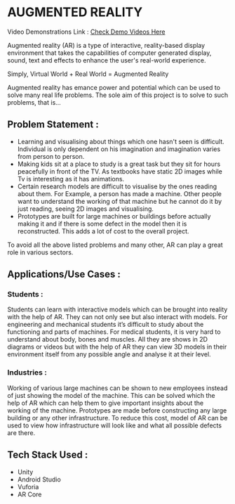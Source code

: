 # AUGMENTED REALITY

Video Demonstrations Link : [Check Demo Videos Here](https://drive.google.com/drive/folders/1eJzGBcs_6_IZ7Fmu2GjMw_afZRpBYvHG?usp=sharing)


Augmented reality (AR) is a type of interactive, reality-based display environment that takes the capabilities of 
computer generated display, sound, text and effects to enhance the user's real-world experience. 

Simply, Virtual World + Real World = Augmented Reality

Augmented reality has emance power and potential which can be used to solve many real life problems. 
The sole aim of this project is to solve to such problems, that is...

## Problem Statement : 
* Learning and visualising about things which one hasn't seen is difficult. Individual is only dependent on his imagination and imagination varies from person to person.
* Making kids sit at a place to study is a great task but they sit for hours peacefully in front of the TV. As textbooks have static 2D images while Tv is interesting as it has animations.
* Certain research models are difficult to visualise by the ones reading about them. For Example, a person has made a machine. Other people want to understand the working of that machine but he cannot do it by just reading, seeing 2D images and visualising.
* Prototypes are built for large machines or buildings before actually making it and if there is some defect in the model then it is reconstructed. This adds a lot of cost to the overall project.

To avoid all the above listed problems and many other, AR can play a great role in various sectors.

## Applications/Use Cases :
### Students : 
Students can learn with interactive models which can be brought into reality with the help of AR. They can not only see but also interact with models. For engineering and mechanical students it’s difficult to study about the functioning and parts of machines.  For medical students, it is very hard to understand about body, bones and muscles. All they are shows in 2D diagrams or videos but with the help of AR they can view 3D models in their environment itself from any possible angle and analyse it at their level.

### Industries :
Working of various large machines can be shown to new employees instead of just showing the model of the machine.
This can be solved which the help of AR which can help them to give important insights about the working of the machine.
Prototypes are made before constructing any large building or any other infrastructure. To reduce this cost, model of
AR can be used to view how infrastructure will look like and what all possible defects are there.


## Tech Stack Used :
* Unity
* Android Studio
* Vuforia 
* AR Core

